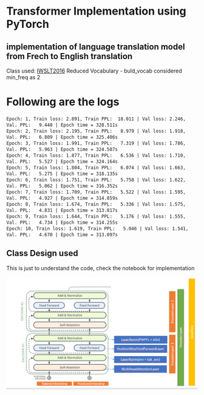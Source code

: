 # Transformer Implementation using PyTorch

## implementation of language translation model from Frech to English translation

Class used: [IWSLT2016](https://pytorch.org/text/stable/datasets.html#id17)
Reduced Vocabulary - buld_vocab considered min_freq as 2

# Following are the logs

```
Epoch: 1, Train loss: 2.891, Train PPL:  18.011 | Val loss: 2.246, Val. PPL:   9.448 | Epoch time = 328.511s
Epoch: 2, Train loss: 2.195, Train PPL:   8.979 | Val loss: 1.918, Val. PPL:   6.809 | Epoch time = 325.406s
Epoch: 3, Train loss: 1.991, Train PPL:   7.319 | Val loss: 1.786, Val. PPL:   5.963 | Epoch time = 324.587s
Epoch: 4, Train loss: 1.877, Train PPL:   6.536 | Val loss: 1.710, Val. PPL:   5.527 | Epoch time = 324.164s
Epoch: 5, Train loss: 1.804, Train PPL:   6.074 | Val loss: 1.663, Val. PPL:   5.275 | Epoch time = 318.135s
Epoch: 6, Train loss: 1.751, Train PPL:   5.758 | Val loss: 1.622, Val. PPL:   5.062 | Epoch time = 316.352s
Epoch: 7, Train loss: 1.709, Train PPL:   5.522 | Val loss: 1.595, Val. PPL:   4.927 | Epoch time = 314.859s
Epoch: 8, Train loss: 1.674, Train PPL:   5.336 | Val loss: 1.575, Val. PPL:   4.831 | Epoch time = 313.817s
Epoch: 9, Train loss: 1.644, Train PPL:   5.176 | Val loss: 1.555, Val. PPL:   4.734 | Epoch time = 314.255s
Epoch: 10, Train loss: 1.619, Train PPL:   5.046 | Val loss: 1.541, Val. PPL:   4.670 | Epoch time = 313.097s

```

## Class Design used


This is just to understand the code, check the notebook for implementation

![image](/session_08_transformer/Transformer.PNG)
